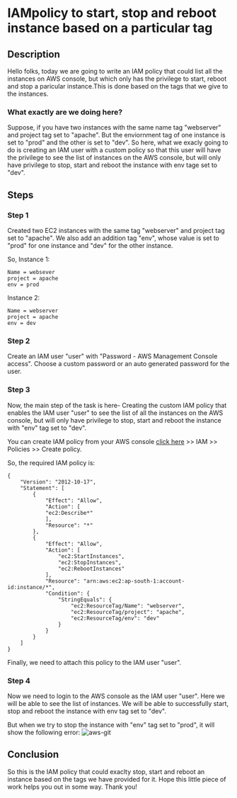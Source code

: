 # IAMpolicy to start, stop and reboot instance based on a particular tag

## Description

Hello folks, today we are going to write an IAM policy that could list all the instances on AWS console, but which only has the privilege to start, reboot and stop a paricular instance.This is done based on the tags that we give to the instances.

### What exactly are we doing here?

Suppose, if you have two instances with the same name tag "webserver" and project tag set to "apache". But the enviornment tag of one instance is set to "prod" and the other is set to "dev". So here, what we exacly going to do is creating an IAM user with a custom policy so that this user will have the privilege to see the list of instances on the AWS console, but will only have privilege to stop, start and reboot the instance with env tage set to "dev".

## Steps 

### Step 1

Created two EC2 instances with the same tag "webserver" and project tag set to "apache". We also add an addition tag "env", whose value is set to "prod" for one instance and "dev" for the other instance.

So, Instance 1:
```
Name = websever
project = apache
env = prod
```

Instance 2:
```
Name = webserver
project = apache
env = dev
```

### Step 2

Create an IAM user "user" with "Password - AWS Management Console access". Choose a custom password or an auto generated password for the user.

### Step 3

Now, the main step of the task is here- Creating the custom IAM policy that enables the IAM user "user" to see the list of all the instances on the AWS console, but will only have privilege to stop, start and reboot the instance with "env" tag set to "dev".

You can create IAM policy from your AWS console [click here]( https://aws.amazon.com/console/ ) >> IAM >> Policies >> Create policy.

So, the required IAM policy is:

```
{
    "Version": "2012-10-17",
    "Statement": [
        {
            "Effect": "Allow",
            "Action": [
            "ec2:Describe*"
            ],
            "Resource": "*"
        },
        {
            "Effect": "Allow",
            "Action": [
                "ec2:StartInstances",
                "ec2:StopInstances",
                "ec2:RebootInstances"
            ],
            "Resource": "arn:aws:ec2:ap-south-1:account-id:instance/*",
            "Condition": {
                "StringEquals": {
                    "ec2:ResourceTag/Name": "webserver",
                    "ec2:ResourceTag/project": "apache",
                    "ec2:ResourceTag/env": "dev"
                }
            }
        }
    ]
}
```
Finally, we need to attach this policy to the IAM user "user".

### Step 4

Now we need to login to the AWS console as the IAM user "user". Here we will be able to see the list of instances. We will be able to successfully start, stop and reboot the instance with env tag set to "dev".

But when we try to stop the instance with "env" tag set to "prod", it will show the following error:
![aws-git](https://user-images.githubusercontent.com/100779997/161439693-3e4670e1-875c-416d-9758-45b2e61e7b87.png)


## Conclusion

So this is the IAM policy that could exaclty stop, start and reboot an instance based on the tags we have provided for it. Hope this little piece of work helps you out in some way. Thank you!
